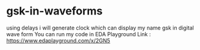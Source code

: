 # gsk-in-waveforms
using delays i will generate clock which can display my name gsk in digital wave form 
You can run my code in EDA Playground 
Link : https://www.edaplayground.com/x/2GN5 
